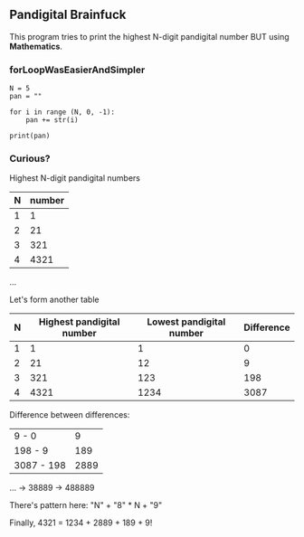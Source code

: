 ## Pandigital Brainfuck

This program tries to print the highest N-digit pandigital number BUT using **Mathematics**.

### forLoopWasEasierAndSimpler 
```
N = 5
pan = ""

for i in range (N, 0, -1):
    pan += str(i)

print(pan)
```

### Curious?

Highest N-digit pandigital numbers

| N  |  number |
| ---|-----|
| 1  | 1   |
| 2  | 21  |
| 3  | 321 |
| 4  | 4321|
...

Let's form another table


| N | Highest pandigital number | Lowest pandigital number | Difference |
| --|---------------------------|--------------------------|----------- |
| 1 |          1                |            1             |   0        |
| 2 |          21               |           12             |   9        |
| 3 |          321              |           123            |  198       |
| 4 |          4321             |           1234           | 3087       |

Difference between differences:

|         |      |
|---------| -------------|
| 9 - 0 | 9 |
| 198 - 9 | 189 |
| 3087 - 198 | 2889 |
...
-> 38889 -> 488889

There's pattern here: "N" + "8" * N + "9"


Finally, 4321 = 1234 + 2889 + 189 + 9!
